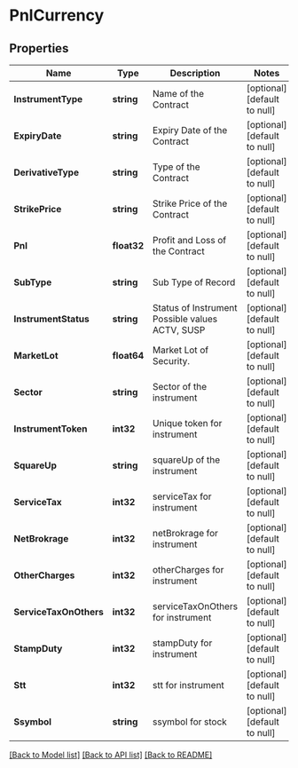 # PnlCurrency

## Properties
Name | Type | Description | Notes
------------ | ------------- | ------------- | -------------
**InstrumentType** | **string** | Name of the Contract | [optional] [default to null]
**ExpiryDate** | **string** | Expiry Date of the Contract | [optional] [default to null]
**DerivativeType** | **string** | Type of the Contract | [optional] [default to null]
**StrikePrice** | **string** | Strike Price of the Contract | [optional] [default to null]
**Pnl** | **float32** | Profit and Loss of the Contract | [optional] [default to null]
**SubType** | **string** | Sub Type of Record | [optional] [default to null]
**InstrumentStatus** | **string** | Status of Instrument Possible values ACTV, SUSP | [optional] [default to null]
**MarketLot** | **float64** | Market Lot of Security. | [optional] [default to null]
**Sector** | **string** | Sector of the instrument | [optional] [default to null]
**InstrumentToken** | **int32** | Unique token for instrument | [optional] [default to null]
**SquareUp** | **string** | squareUp of the instrument | [optional] [default to null]
**ServiceTax** | **int32** | serviceTax for instrument | [optional] [default to null]
**NetBrokrage** | **int32** | netBrokrage for instrument | [optional] [default to null]
**OtherCharges** | **int32** | otherCharges for instrument | [optional] [default to null]
**ServiceTaxOnOthers** | **int32** | serviceTaxOnOthers for instrument | [optional] [default to null]
**StampDuty** | **int32** | stampDuty for instrument | [optional] [default to null]
**Stt** | **int32** | stt for instrument | [optional] [default to null]
**Ssymbol** | **string** | ssymbol for stock | [optional] [default to null]

[[Back to Model list]](../README.md#documentation-for-models) [[Back to API list]](../README.md#documentation-for-api-endpoints) [[Back to README]](../README.md)

